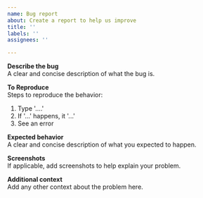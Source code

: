```yaml
---
name: Bug report
about: Create a report to help us improve
title: ''
labels: ''
assignees: ''

---
```


**Describe the bug** <br>
A clear and concise description of what the bug is.

**To Reproduce** <br>
Steps to reproduce the behavior:
1. Type '....'
2.  If '...' happens, it '...'
3. See an error

**Expected behavior** <br>
A clear and concise description of what you expected to happen.

**Screenshots** <br>
If applicable, add screenshots to help explain your problem.




**Additional context** <br>
Add any other context about the problem here.

